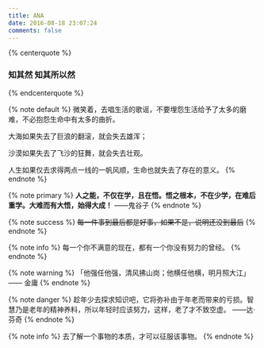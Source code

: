 ```yaml
---
title: ANA
date: 2016-08-18 23:07:24
comments: false
---
```


{% centerquote %}
### 知其然 知其所以然 ###
{% endcenterquote %}

{% note default %}
  微笑着，去唱生活的歌谣，不要埋怨生活给予了太多的磨难，不必抱怨生命中有太多的曲折。

  大海如果失去了巨浪的翻滚，就会失去雄浑；

  沙漠如果失去了飞沙的狂舞，就会失去壮观。

  人生如果仅去求得两点一线的一帆风顺，生命也就失去了存在的意义。
{% endnote %}

{% note primary %}
**人之能，不仅在学，且在悟。悟之根本，不在少学，在难后重学。大难而有大悟，始得大成！**   ——鬼谷子
{% endnote %}

{% note success %}
~~每一件事到最后都是好事，如果不是，说明还没到最后~~
{% endnote %}

{% note info %}
每一个你不满意的现在，都有一个你没有努力的曾经。
{% endnote %}

{% note warning %}
「他强任他强，清风拂山岗；他横任他横，明月照大江」  —— 金庸
{% endnote %}

{% note danger %}
趁年少去探求知识吧，它将弥补由于年老而带来的亏损。智慧乃是老年的精神养料，所以年轻时应该努力，这样，老了才不致空虚。 ——达·芬奇
{% endnote %}

{% note info %}
去了解一个事物的本质，才可以征服该事物。
{% endnote %}
